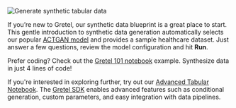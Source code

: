 ![Generate synthetic tabular data](https://blueprints.gretel.cloud/use_cases/images/synthetic-tabular-generation.png "Generate synthetic tabular data")

If you’re new to Gretel, our synthetic data blueprint is a great place to start. This gentle introduction to synthetic data generation automatically selects our popular [ACTGAN model](https://gretel.ai/blog/scale-synthetic-data-to-millions-of-rows-with-actgan) and provides a sample healthcare dataset. Just answer a few questions, review the model configuration and hit **Run**. 

Prefer coding? Check out the [Gretel 101 notebook](https://colab.research.google.com/github/gretelai/gretel-blueprints/blob/main/sdk_blueprints/Gretel_101_Blueprint.ipynb) example. Synthesize data in just 4 lines of code! 

If you're interested in exploring further, try out our [Advanced Tabular Notebook](https://colab.research.google.com/github/gretelai/gretel-blueprints/blob/main/sdk_blueprints/Gretel_Advanced_Tabular_Blueprint.ipynb). The [Gretel SDK](https://gretel.ai/blog/we-just-streamlined-gretels-python-sdk) enables advanced features such as conditional generation, custom parameters, and easy integration with data pipelines.

